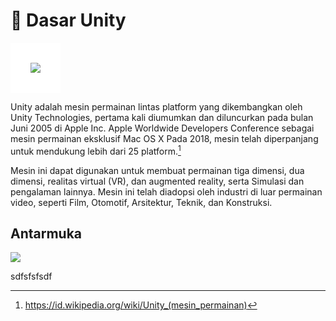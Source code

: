 # 🔧 Dasar Unity
<img src="https://upload.wikimedia.org/wikipedia/commons/thumb/c/c4/Unity_2021.svg/320px-Unity_2021.svg.png" style="background: white; padding:2rem" />

Unity adalah mesin permainan lintas platform yang dikembangkan oleh Unity Technologies, pertama kali diumumkan dan diluncurkan pada bulan Juni 2005 di Apple Inc. Apple Worldwide Developers Conference sebagai mesin permainan eksklusif Mac OS X Pada 2018, mesin telah diperpanjang untuk mendukung lebih dari 25 platform.[^1]

Mesin ini dapat digunakan untuk membuat permainan tiga dimensi, dua dimensi, realitas virtual (VR), dan augmented reality, serta Simulasi dan pengalaman lainnya. Mesin ini telah diadopsi oleh industri di luar permainan video, seperti Film, Otomotif, Arsitektur, Teknik, dan Konstruksi.

[^1]:https://id.wikipedia.org/wiki/Unity_(mesin_permainan)

## Antarmuka
<img src="https://docs.unity3d.com/2022.3/Documentation/uploads/Main/using-editor-window.png">

sdfsfsfsdf